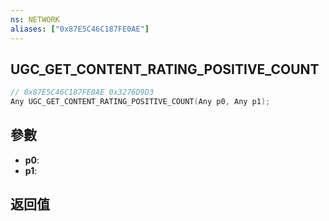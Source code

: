 ```yaml
---
ns: NETWORK
aliases: ["0x87E5C46C187FE0AE"]
---
```

## UGC_GET_CONTENT_RATING_POSITIVE_COUNT

```c
// 0x87E5C46C187FE0AE 0x3276D9D3
Any UGC_GET_CONTENT_RATING_POSITIVE_COUNT(Any p0, Any p1);
```

## 參數
* **p0**: 
* **p1**: 

## 返回值
